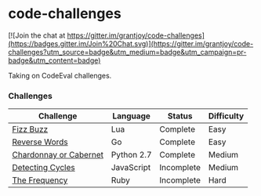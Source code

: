 # code-challenges

[![Join the chat at https://gitter.im/grantjoy/code-challenges](https://badges.gitter.im/Join%20Chat.svg)](https://gitter.im/grantjoy/code-challenges?utm_source=badge&utm_medium=badge&utm_campaign=pr-badge&utm_content=badge)

Taking on CodeEval challenges. 

### Challenges
Challenge | Language | Status | Difficulty
----------|----------|--------|------------|
[Fizz Buzz](https://www.codeeval.com/open_challenges/1/) | Lua | Complete | Easy
[Reverse Words](https://www.codeeval.com/open_challenges/8/) | Go | Complete | Easy
[Chardonnay or Cabernet](https://www.codeeval.com/open_challenges/211/) | Python 2.7 | Complete | Medium
[Detecting Cycles](https://www.codeeval.com/open_challenges/5/) | JavaScript | Incomplete | Medium
[The Frequency](https://www.codeeval.com/open_challenges/168/) | Ruby | Incomplete | Hard
